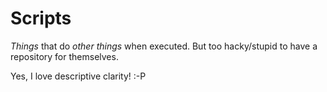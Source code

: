 # Scripts

*Things* that do *other things* when executed. But too hacky/stupid to have a repository for themselves.

Yes, I love descriptive clarity! :-P
